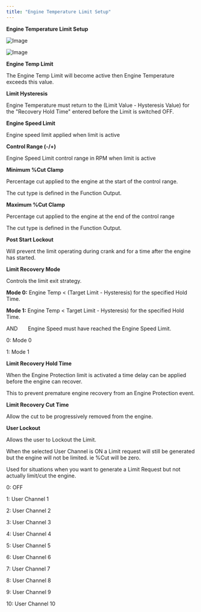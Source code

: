 ```yaml
---
title: "Engine Temperature Limit Setup"
---
```


**Engine Temperature Limit Setup**&nbsp;

![Image](</lib/Engine prot 2.jpg>)


![Image](</lib/3.jpg>)


**Engine Temp Limit**

The Engine Temp Limit will become active then Engine Temperature exceeds this value.


**Limit Hysteresis**

Engine Temperature must return to the (Limit Value - Hysteresis Value) for the "Recovery Hold Time" entered before the Limit is switched OFF.


**Engine Speed Limit**

Engine speed limit applied when limit is active


**Control Range (-/+)**

Engine Speed Limit control range in RPM when limit is active


**Minimum %Cut Clamp**

Percentage cut applied to the engine at the start of the control range.

The cut type is defined in the Function Output.


**Maximum %Cut Clamp**

Percentage cut applied to the engine at the end of the control range&nbsp;

The cut type is defined in the Function Output.


**Post Start Lockout**

Will prevent the limit operating during crank and for a time after the engine has started.


**Limit Recovery Mode**

Controls the limit exit strategy.


**Mode 0:** Engine Temp \< (Target Limit - Hysteresis) for the specified Hold Time.

**Mode 1:** Engine Temp \< Target Limit - Hysteresis) for the specified Hold Time.

AND &nbsp; &nbsp; &nbsp; Engine Speed must have reached the Engine Speed Limit.


&#48;: Mode 0

&#49;: Mode 1


**Limit Recovery Hold Time**

When the Engine Protection limit is activated a time delay can be applied before the engine can recover. &nbsp;

This to prevent premature engine recovery from an Engine Protection event.


**Limit Recovery Cut Time**

Allow the cut to be progressively removed from the engine.


**User Lockout**

Allows the user to Lockout the Limit.


When the selected User Channel is ON a Limit request will still be generated but the engine will not be limited. ie %Cut will be zero.


Used for situations when you want to generate a Limit Request but not actually limit/cut the engine.


&#48;: OFF

&#49;: User Channel 1

&#50;: User Channel 2

&#51;: User Channel 3

&#52;: User Channel 4

&#53;: User Channel 5

&#54;: User Channel 6

&#55;: User Channel 7

&#56;: User Channel 8

&#57;: User Channel 9

&#49;0: User Channel 10

